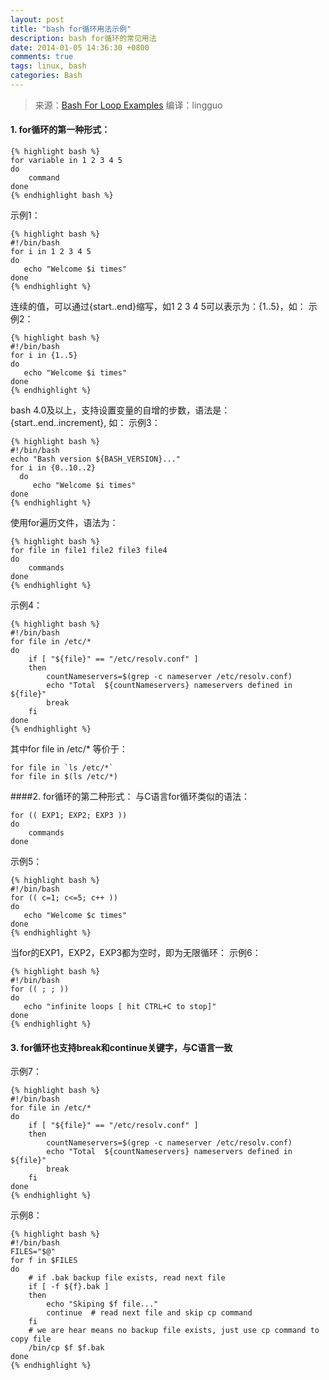 ```yaml
---
layout: post
title: "bash for循环用法示例"
description: bash for循环的常见用法
date: 2014-01-05 14:36:30 +0800
comments: true
tags: linux, bash
categories: Bash
---
```

>来源：[Bash For Loop Examples](http://www.cyberciti.biz/faq/bash-for-loop/)  编译：lingguo

#### 1. for循环的第一种形式：

    {% highlight bash %}
    for variable in 1 2 3 4 5
    do
        command
    done
    {% endhighlight bash %}

示例1：

    {% highlight bash %}
    #!/bin/bash
    for i in 1 2 3 4 5
    do
       echo "Welcome $i times"
    done
    {% endhighlight %}

连续的值，可以通过{start..end}缩写，如1 2 3 4 5可以表示为：{1..5}，如：
示例2：

    {% highlight bash %}
    #!/bin/bash
    for i in {1..5}
    do
       echo "Welcome $i times"
    done
    {% endhighlight %}

bash 4.0及以上，支持设置变量的自增的步数，语法是：{start..end..increment}, 如：
示例3：

    {% highlight bash %}
    #!/bin/bash
    echo "Bash version ${BASH_VERSION}..."
    for i in {0..10..2}
      do
         echo "Welcome $i times"
    done
    {% endhighlight %}

使用for遍历文件，语法为：

    {% highlight bash %}
    for file in file1 file2 file3 file4
    do
        commands
    done
    {% endhighlight %}

示例4：

    {% highlight bash %}
	#!/bin/bash
	for file in /etc/*
	do
		if [ "${file}" == "/etc/resolv.conf" ]
		then
			countNameservers=$(grep -c nameserver /etc/resolv.conf)
			echo "Total  ${countNameservers} nameservers defined in ${file}"
			break
		fi
	done
    {% endhighlight %}

 
其中for file in /etc/* 等价于：

	for file in `ls /etc/*`    
	for file in $(ls /etc/*)
 

####2. for循环的第二种形式：
与C语言for循环类似的语法：

	for (( EXP1; EXP2; EXP3 ))
	do
		commands
	done

示例5：

    {% highlight bash %}
	#!/bin/bash
	for (( c=1; c<=5; c++ ))
	do
	   echo "Welcome $c times"
	done
    {% endhighlight %}
 

当for的EXP1，EXP2，EXP3都为空时，即为无限循环：
示例6：

    {% highlight bash %}
	#!/bin/bash
	for (( ; ; ))
	do
	   echo "infinite loops [ hit CTRL+C to stop]"
	done
    {% endhighlight %}
 

#### 3. for循环也支持break和continue关键字，与C语言一致
示例7：

    {% highlight bash %}
	#!/bin/bash
	for file in /etc/*
	do
		if [ "${file}" == "/etc/resolv.conf" ]
		then
			countNameservers=$(grep -c nameserver /etc/resolv.conf)
			echo "Total  ${countNameservers} nameservers defined in ${file}"
			break
		fi
	done
    {% endhighlight %}
 

示例8：

    {% highlight bash %}
	#!/bin/bash
	FILES="$@"
	for f in $FILES
	do
		# if .bak backup file exists, read next file
		if [ -f ${f}.bak ]
		then
			echo "Skiping $f file..."
			continue  # read next file and skip cp command
		fi
		# we are hear means no backup file exists, just use cp command to copy file
		/bin/cp $f $f.bak
	done
    {% endhighlight %}


